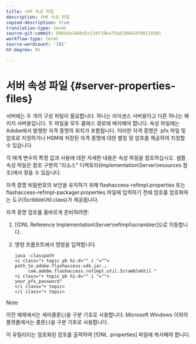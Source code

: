 ```yaml
---
title: 서버 속성 파일
description: 서버 속성 파일
copied-description: true
translation-type: tm+mt
source-git-commit: 89bdda1d4bd5c126f19ba75a819942df901183d1
workflow-type: tm+mt
source-wordcount: '182'
ht-degree: 0%

---
```



# 서버 속성 파일 {#server-properties-files}

서버에는 두 개의 구성 파일이 필요합니다. 하나는 라이센스 서버용이고 다른 하나는 패키지 서버용입니다. 두 파일을 모두 클래스 경로에 배치해야 합니다. 속성 파일에는 Adobe에서 발행한 자격 증명의 위치가 포함됩니다. 이러한 자격 증명은 .pfx 파일 및 암호로 지정하거나 HSM에 저장된 자격 증명에 대한 별칭 및 암호를 제공하여 지정할 수 있습니다.

각 매개 변수의 특정 값과 사용에 대한 자세한 내용은 속성 파일을 참조하십시오. 샘플 속성 파일은 참조 구현의 &quot;리소스&quot; 디렉토리(Implementation\Server\resources 참조)에서 찾을 수 있습니다.

자격 증명 비밀번호의 보안을 유지하기 위해 flashaccess-refimpl.properties 또는 flashaccess-refimpl-packager.properties 파일에 입력하기 전에 암호를 암호화하는 도구(ScribbleUtil.class)가 제공됩니다.

자격 증명 암호를 올바르게 준비하려면:

1. [!DNL Reference Implementation\Server\refimpl\scrambler]으로 이동합니다.
1. 명령 프롬프트에서 명령을 입력합니다.

   ```
   java -classpath  
   <i class="+ topic ph hi-d="" i "="">
   path_to_adobe-flashaccess-sdk.jar.; 
        com.adobe.flashaccess.refimpl.util.ScrambleUtil " 
   <i class="+ topic ph hi-d="" i "="">
   your_pfx_password" 
   </i class="+ topic> 
   </i class="+ topic>
   ```

>[!NOTE]
>
>이전 예제에서는 세미콜론(;)을 구분 기호로 사용합니다. Microsoft Windows 이외의 플랫폼에서는 콜론(:)을 구분 기호로 사용합니다.

이 유틸리티는 암호화된 암호를 출력하여 [!DNL .properties] 파일에 복사해야 합니다.
